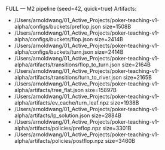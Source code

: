 FULL — M2 pipeline (seed=42, quick=true)
Artifacts:
 - /Users/arnoldwang/01_Active_Projects/poker-teaching-v1-alpha/configs/buckets/preflop.json size=1508B
 - /Users/arnoldwang/01_Active_Projects/poker-teaching-v1-alpha/configs/buckets/flop.json size=2414B
 - /Users/arnoldwang/01_Active_Projects/poker-teaching-v1-alpha/configs/buckets/turn.json size=2414B
 - /Users/arnoldwang/01_Active_Projects/poker-teaching-v1-alpha/artifacts/transitions/flop_to_turn.json size=2164B
 - /Users/arnoldwang/01_Active_Projects/poker-teaching-v1-alpha/artifacts/transitions/turn_to_river.json size=2165B
 - /Users/arnoldwang/01_Active_Projects/poker-teaching-v1-alpha/artifacts/tree_flat.json size=15897B
 - /Users/arnoldwang/01_Active_Projects/poker-teaching-v1-alpha/artifacts/ev_cache/turn_leaf.npz size=1938B
 - /Users/arnoldwang/01_Active_Projects/poker-teaching-v1-alpha/artifacts/lp_solution.json size=2884B
 - /Users/arnoldwang/01_Active_Projects/poker-teaching-v1-alpha/artifacts/policies/preflop.npz size=3301B
 - /Users/arnoldwang/01_Active_Projects/poker-teaching-v1-alpha/artifacts/policies/postflop.npz size=3460B
